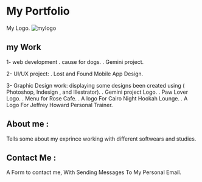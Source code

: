 # My Portfolio
 
  My Logo.
![mylogo](https://cloud.githubusercontent.com/assets/16232889/20024582/e773c8f2-a2bd-11e6-8750-c9f7d8a5b9bf.png)
  
## my Work
 1- web development 
  . cause for dogs.
  . Gemini project.
  
  2- UI/UX project:
   . Lost and Found Mobile App Design.
   
  3- Graphic Design work:
  displaying some designs been created using ( Photoshop, Indesign , and Illestrator).
  . Gemini project Logo.
  . Paw Lover Logo.
  . Menu for Rose Cafe.
  . A logo For Cairo Night Hookah Lounge.
  . A Logo For Jeffrey Howard Personal Trainer.
  
## About me : 
   Tells some about my exprince working with different softwears and studies.
   
   
## Contact Me :
   A Form to contact me, With Sending Messages To My Personal Email.
